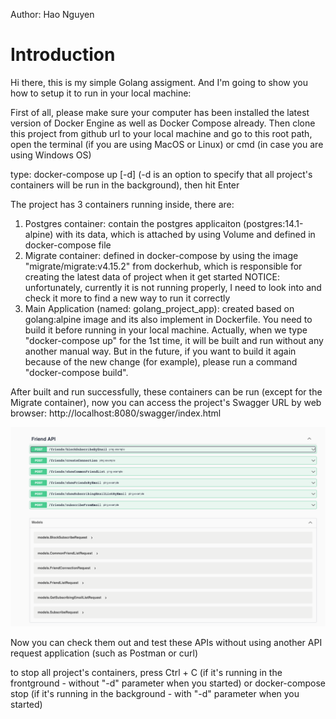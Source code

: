 
Author: Hao Nguyen

<h1>Introduction</h1>

Hi there,
this is my simple Golang assigment. And I'm going to show you how to setup it to run in your local machine:

First of all, please make sure your computer has been installed the latest version of Docker Engine as well as Docker Compose already.
Then clone this project from github url to your local machine and go to this root path, open the terminal (if you are using MacOS or Linux) or cmd (in case you are using Windows OS)

type: docker-compose up [-d] (-d is an option to specify that all project's containers will be run in the background), then hit Enter

The project has 3 containers running inside, there are:
1. Postgres container: contain the postgres applicaiton (postgres:14.1-alpine) with its data, which is attached by using Volume and defined in docker-compose file
2. Migrate container: defined in docker-compose by using the image "migrate/migrate:v4.15.2" from dockerhub, which is responsible for creating the latest data of project when it get started
NOTICE: unfortunately, currently it is not running properly, I need to look into and check it more to find a new way to run it correctly
3. Main Application (named: golang_project_app): created based on golang:alpine image and its also implement in Dockerfile. You need to build it before running in your local machine. Actually, when we type "docker-compose up" for the 1st time, it will be built and run without any another manual way. But in the future, if you want to build it again because of the new change (for example), please run a command "docker-compose build".

After built and run successfully, these containers can be run (except for the Migrate container), now you can access the project's Swagger URL by web browser: http://localhost:8080/swagger/index.html

<img src="https://github.com/thehaohcm/golang_project/blob/master/asserts/swagger-screenshot.png">

Now you can check them out and test these APIs without using another API request application (such as Postman or curl)

to stop all project's containers, press Ctrl + C (if it's running in the frontground - without "-d" parameter when you started) or docker-compose stop (if it's running in the background - with "-d" parameter when you started)
